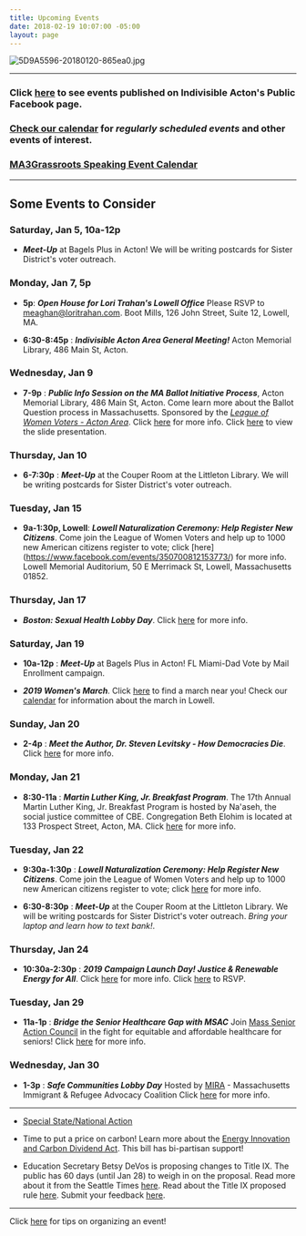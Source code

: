 ```yaml
---
title: Upcoming Events
date: 2018-02-19 10:07:00 -05:00
layout: page
---
```


![5D9A5596-20180120-865ea0.jpg](/uploads/5D9A5596-20180120-865ea0.jpg)

---

### Click [here](https://www.facebook.com/pg/IndivisibleActon/events/?ref=page_internal) to see events published on Indivisible Acton's Public Facebook page.

### [Check our calendar](http://www.indivisibleacton.org/calendar.html) for *regularly scheduled events* and other events of interest.

### [MA3Grassroots Speaking Event Calendar](https://www.ma3grassroots.com/event-calendar)

---

## Some Events to Consider

### Saturday, Jan 5, 10a-12p

* ***Meet-Up*** at Bagels Plus in Acton! We will be writing postcards for Sister District's voter outreach.

### Monday, Jan 7, 5p

* **5p**: ***Open House for Lori Trahan's Lowell Office***  Please RSVP to meaghan@loritrahan.com. Boot Mills, 126 John Street, Suite 12, Lowell, MA.


* **6:30-8:45p** : ***Indivisible Acton Area General Meeting!***  Acton Memorial Library, 486 Main St, Acton.

### Wednesday, Jan 9

* **7-9p** : ***Public Info Session on the MA Ballot Initiative Process***, Acton Memorial Library, 486 Main St, Acton.  Come learn more about the Ballot Question process in Massachusetts.  Sponsored by the *[League of Women Voters - Acton Area](http://www.lwv-aa.org/home)*.  Click [here](https://www.facebook.com/events/315833375692840/) for more info.  Click [here](https://drive.google.com/file/d/1M6hONThbQFIveevCqpp6nXkq5EmCpNlD/view) to view the slide presentation.

### Thursday, Jan 10

* **6-7:30p** : ***Meet-Up*** at the Couper Room at the Littleton Library.  We will be writing postcards for Sister District's voter outreach.

### Tuesday, Jan 15

* **9a-1:30p, Lowell**:  ***Lowell Naturalization Ceremony: Help Register New Citizens***.  Come join the League of Women Voters and help up to 1000 new American citizens register to vote; click \[here\]  (https://www.facebook.com/events/350700812153773/) for more info.  Lowell Memorial Auditorium, 50 E Merrimack St, Lowell, Massachusetts 01852.

### Thursday, Jan 17
* ***Boston: Sexual Health Lobby Day***.  Click  [here](https://www.aclum.org/en/events/sexual-health-lobby-day) for more info.

### Saturday, Jan 19

* **10a-12p** : ***Meet-Up*** at Bagels Plus in Acton! FL Miami-Dad Vote by Mail Enrollment campaign.

* ***2019 Women's March***. Click [here](https://actionnetwork.org/event_campaigns/third-annual-womens-march-womenswave) to find a march near you!  Check our [calendar](http://www.indivisibleacton.org/calendar.html) for information about the march in Lowell.

### Sunday, Jan 20

* **2-4p** : ***Meet the Author, Dr. Steven Levitsky - How Democracies Die***. Click [here](https://prescottscc.org/event/meet-the-author-how-democracies-die/?instance_id=7133&fbclid=IwAR2DSVrxD0x_YTpGmiYBHGw0hFFuEckSR26E4Ju9ya_Rm4hW06FF6p4EErU) for more info.

### Monday, Jan 21

* **8:30-11a** : ***Martin Luther King, Jr. Breakfast Program***.  The 17th Annual Martin Luther King, Jr. Breakfast Program is hosted by Na'aseh, the social justice committee of CBE.  Congregation Beth Elohim is located at 133 Prospect Street, Acton, MA.  Click [here](https://www.bethelohim.org/event/special-mlk-breakfast.html) for more info.

### Tuesday, Jan 22

* **9:30a-1:30p** : ***Lowell Naturalization Ceremony: Help Register New Citizens***.  Come join the League of Women Voters and help up to 1000 new American citizens register to vote; click [here](https://www.facebook.com/events/290454704988158/) for more info.

* **6:30-8:30p** : ***Meet-Up*** at the Couper Room at the Littleton Library.  We will be writing postcards for Sister District's voter outreach.  *Bring your laptop and learn how to text bank!*.

### Thursday, Jan 24

* **10:30a-2:30p** : ***2019 Campaign Launch Day! Justice & Renewable Energy for All***. Click [here](https://www.facebook.com/events/2281484028801937/) for more info.  Click [here](https://docs.google.com/forms/d/e/1FAIpQLSfYLojgKNwjkzm-Nsju8oGAdKl23cIb44vWt608q927ku3xhw/viewform?fbclid=IwAR0gU16YfAm3HVq1roWwOwXkAhpBlwGjjhbqCt0Z2fmm9ZkIb7wqYngvzOw) to RSVP.

### Tuesday, Jan 29

* **11a-1p** : ***Bridge the Senior Healthcare Gap with MSAC***  Join [Mass Senior Action Council](http://www.masssenioraction.org) in the fight for equitable and affordable healthcare for seniors!  Click [here](https://www.facebook.com/events/270048277197436/) for more info.

### Wednesday, Jan 30

* **1-3p** : ***Safe Communities Lobby Day*** Hosted by [MIRA](http://www.miracoalition.org) - Massachusetts Immigrant & Refugee Advocacy Coalition  Click [here](https://www.facebook.com/events/243045716596390/) for more info.

---

* [Special State/National Action](http://www.indivisibleacton.org/2019/01/05/special-state-slash-national-action.html)


* Time to put a price on carbon!  Learn more about the [Energy Innovation and Carbon Dividend Act](https://energyinnovationact.org/how-it-works/).  This bill has bi-partisan support!


* Education Secretary Betsy DeVos is proposing changes to Title IX.  The public has 60 days (until Jan 28) to weigh in on the proposal. Read more about it from the Seattle Times [here](https://www.seattletimes.com/education-lab/devos-title-ix-changes-open-for-public-comment-thursday/?fbclid=IwAR08RB8KC15znqMYvAX5qVxEIm5XIQJRaiKco2af8kxOAvX_02EhZ_XGK2E).  Read about the Title IX proposed rule [here](https://www.federalregister.gov/documents/2018/11/29/2018-25314/nondiscrimination-on-the-basis-of-sex-in-education-programs-or-activities-receiving-federal).  Submit your feedback [here](https://www.regulations.gov/document?D=ED-2018-OCR-0064-0001).

---

Click [here](http://www.indivisibleacton.org/events/organize-an-event.html) for tips on organizing an event!